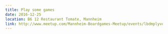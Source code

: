 ```yaml
---
title: Play some games
date: 2016-12-25
location: B6 12 Restaurant Tomate, Mannheim
link: http://www.meetup.com/Mannheim-Boardgames-Meetup/events/lbdmplyvqbhc/
---
```

